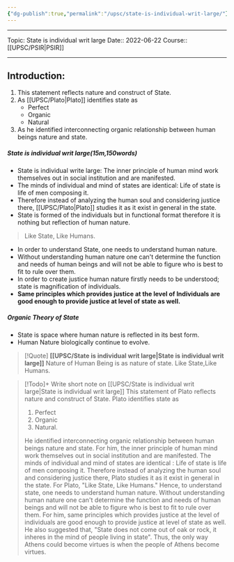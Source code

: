 ```yaml
---
{"dg-publish":true,"permalink":"/upsc/state-is-individual-writ-large/"}
---
```


----
Topic: State is individual writ large
Date:: 2022-06-22
Course:: [[UPSC/PSIR\|PSIR]] 


----

## Introduction: 
1. This statement reflects nature and construct of State. 
2. As [[UPSC/Plato\|Plato]] identifies state as 
	 - Perfect
	 - Organic
	 - Natural
3. As he identified interconnecting organic relationship between human beings nature and state. 

##### State is individual writ large(15m,150words)
- State is individual write large: The inner principle of human mind work themselves out in social institution and are manifested. 
- The minds of individual and mind of states are identical: Life of state is life of men composing it. 
- Therefore instead of analyzing the human soul and considering justice there, [[UPSC/Plato\|Plato]] studies it as it exist in general in the state. 
- State is formed of the individuals but in functional format therefore it is nothing but reflection of human nature. 

> Like State, Like Humans.
- In order to understand State, one needs to understand human nature. 
- Without understanding human nature one can't determine the function and needs of human beings and will not be able to figure who is best to fit to rule over them. 
- In order to create justice human nature firstly needs to be understood; state is magnification of individuals.
- **Same principles which provides justice  at the level of Individuals are good enough to provide justice at level of state as well.** 


<div class="transclusion internal-embed is-loaded"><div class="markdown-embed">



##### Organic Theory of State
- State is space where human nature is reflected in its best form. 
- Human Nature biologically continue to evolve. 

>[!Quote]
>**[[UPSC/State is individual writ large\|State is individual writ large]]**
>Nature of Human Being is as nature of state. 
>Like State,Like Humans. 


</div></div>


>[!Todo]+ Write short note on [[UPSC/State is individual writ large\|State is individual writ large]]
> This statement of Plato reflects nature and construct of State. Plato identifies state as
> 1. Perfect
> 2. Organic 
> 3. Natural.
> 
> He identified interconnecting organic relationship between human beings nature and state.  For him, the inner principle of human mind work themselves out in social institution and are manifested. The minds of individual and mind of states are identical : Life of state is life of men composing it. Therefore instead of analyzing the human soul and considering justice there, Plato studies it as it exist in general in the state.
> For Plato, "Like State, Like Humans."
> Hence, to understand state, one needs to understand human nature. Without understanding human nature one can't determine the function and needs of human beings and will not be able to figure who  is best to fit to rule over them. For him, same principles which provides justice at the level of individuals are good enough to provide justice at level of state as well. 
> He also suggested that, "State does not come out of oak or rock, it inheres in the mind of people living in state". Thus, the only way Athens could become virtues is when the people of Athens become  virtues. 
> 



